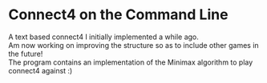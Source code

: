 # Connect4 on the Command Line
A text based connect4 I initially implemented a while ago. \
Am now working on improving the structure so as to include other games in the future! \
The program contains an implementation of the Minimax algorithm to play connect4 against :)